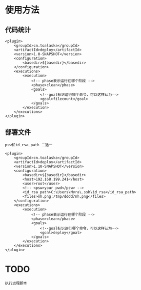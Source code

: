  # 使用方法
 
## 代码统计 
    
    <plugin>
        <groupId>cn.toalaska</groupId>
        <artifactId>deploy</artifactId>
        <version>1.0-SNAPSHOT</version>
        <configuration>
            <basedir>${basedir}</basedir>
        </configuration>
        <executions>
            <execution>
                <!-- phase表示运行在哪个阶段 -->
                <phase>clean</phase>
                <goals>
                    <!--goal标识运行哪个命令，可以这样认为-->
                    <goal>filecount</goal>
                </goals>
            </execution>
        </executions>
    </plugin>


## 部署文件
    psw和id_rsa_path 二选一
    
    <plugin>
        <groupId>cn.toalaska</groupId>
        <artifactId>deploy</artifactId>
        <version>1.10-SNAPSHOT</version>
        <configuration>
            <basedir>${basedir}</basedir>
            <host>192.168.199.241</host>
            <user>root</user>
            <!-- <psw>your pwd</psw> -->
            <id_rsa_path>C:\Users\Myra\.ssh\id_rsa</id_rsa_path>
            <files>nh.png:/tmp/dddd/nh.png</files>
        </configuration>
        <executions>
            <execution>
                <!-- phase表示运行在哪个阶段 -->
                <phase>clean</phase>
                <goals>
                    <!--goal标识运行哪个命令，可以这样认为-->
                    <goal>deploy</goal>
                </goals>
            </execution>
        </executions>
    </plugin>

# TODO
    执行远程脚本
